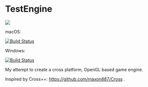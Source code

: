 # TestEngine

![](https://img.shields.io/badge/platform-iOS%20%7C%20macOS%20%7C%20Windows%20%7C%20Linux-green.svg)


macOS: 


[![Build Status](https://travis-ci.org/VladasZ/TestEngine.svg?branch=master)](https://travis-ci.org/VladasZ/TestEngine)


Windows:

[![Build Status](https://ci.appveyor.com/api/projects/status/8wf7dkknl9cf1hqd?svg=true)](https://ci.appveyor.com/project/VladasZ/testengine)

My attempt to create a cross platform, OpenGL based game engine.

Inspired by Cross++: https://github.com/maxon887/Cross .
